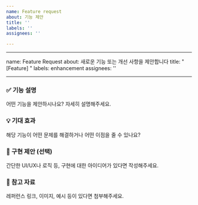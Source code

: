```yaml
---
name: Feature request
about: 기능 제안
title: ''
labels: ''
assignees: ''

---
```


---
name: Feature Request
about: 새로운 기능 또는 개선 사항을 제안합니다
title: "[Feature] "
labels: enhancement
assignees: ''

---

### ✅ 기능 설명
어떤 기능을 제안하시나요? 자세히 설명해주세요.

### 💡 기대 효과
해당 기능이 어떤 문제를 해결하거나 어떤 이점을 줄 수 있나요?

### 📌 구현 제안 (선택)
간단한 UI/UX나 로직 등, 구현에 대한 아이디어가 있다면 작성해주세요.

### 📝 참고 자료
레퍼런스 링크, 이미지, 예시 등이 있다면 첨부해주세요.
